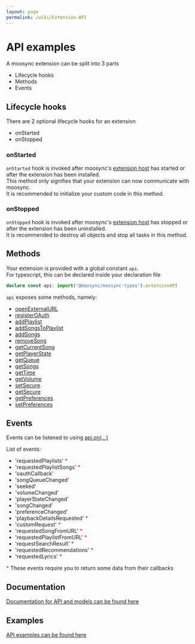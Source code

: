```yaml
---
layout: page
permalink: /wiki/Extension-API
---
```


# API examples
A moosync extension can be split into 3 parts
- Lifecycle hooks
- Methods
- Events

## Lifecycle hooks
There are 2 optional lifecycle hooks for an extension
- onStarted
- onStopped

### onStarted
```onStarted``` hook is invoked after moosync's [extension host](/wiki/extensions#extension-host) has started or after the extension has been installed.  
This method only signifies that your extension can now communicate with moosync.  
It is recommended to initialize your custom code in this method.

### onStopped
```onStopped``` hook is invoked after moosync's [extension host](/wiki/extensions#extension-host) has stopped or after the extension has been uninstalled.  
It is recommended to destroy all objects and stop all tasks in this method.


## Methods
Your extension is provided with a global constant ```api```.  
For typescript, this can be declared inside your declaration file

```ts
declare const api: import('@moosync/moosync-types').extensionAPI
```

```api``` exposes some methods, namely:
- [openExternalURL](https://moosync.app/docs/interfaces/extensionAPI.html#openExternalURL)
- [registerOAuth](https://moosync.app/docs/interfaces/extensionAPI.html#registerOAuth)
- [addPlaylist](https://moosync.app/docs/interfaces/extensionAPI.html#addPlaylist)
- [addSongsToPlaylist](https://moosync.app/docs/interfaces/extensionAPI.html#addSongsToPlaylist)
- [addSongs](https://moosync.app/docs/interfaces/extensionAPI.html#addSongs)
- [removeSong](https://moosync.app/docs/interfaces/extensionAPI.html#removeSong)
- [getCurrentSong](https://moosync.app/docs/interfaces/extensionAPI.html#getCurrentSong)
- [getPlayerState](https://moosync.app/docs/interfaces/extensionAPI.html#getPlayerState)
- [getQueue](https://moosync.app/docs/interfaces/extensionAPI.html#getQueue)
- [getSongs](https://moosync.app/docs/interfaces/extensionAPI.html#getSongs)
- [getTime](https://moosync.app/docs/interfaces/extensionAPI.html#getTime)
- [getVolume](https://moosync.app/docs/interfaces/extensionAPI.html#getVolume)
- [setSecure](https://moosync.app/docs/interfaces/extensionAPI.html#setSecure)
- [getSecure](https://moosync.app/docs/interfaces/extensionAPI.html#getSecure)
- [getPreferences](https://moosync.app/docs/interfaces/extensionAPI.html#getPreferences)
- [setPreferences](https://moosync.app/docs/interfaces/extensionAPI.html#setPreferences)


## Events
Events can be listened to using [api.on(...)](https://moosync.app/docs/interfaces/extensionAPI.html#on)

List of events:
- 'requestedPlaylists' <font color=red>*</font>
- 'requestedPlaylistSongs' <font color=red>*</font>
- 'oauthCallback'
- 'songQueueChanged'
- 'seeked'
- 'volumeChanged'
- 'playerStateChanged'
- 'songChanged'
- 'preferenceChanged'
- 'playbackDetailsRequested' <font color=red>*</font>
- 'customRequest' <font color=red>*</font>
- 'requestedSongFromURL' <font color=red>*</font>
- 'requestedPlaylistFromURL' <font color=red>*</font>
- 'requestSearchResult' <font color=red>*</font>
- 'requestedRecommendations' <font color=red>*</font>
- 'requestedLyrics' <font color=red>*</font>

<font color=red>*</font> These events require you to return some data from their callbacks

## Documentation
[Documentation for API and models can be found here](https://moosync.app/docs/)

## Examples
[API examples can be found here](https://github.com/Moosync/extension-typescript-template/blob/main/src/extension.ts)
